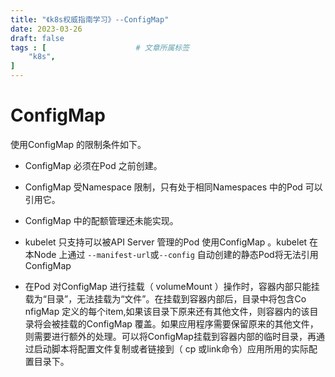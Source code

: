 ```yaml
---
title: "《k8s权威指南学习》--ConfigMap"
date: 2023-03-26
draft: false
tags : [                    # 文章所属标签
    "k8s",
]
---
```



# ConfigMap


使用ConfigMap 的限制条件如下。

- ConfigMap 必须在Pod 之前创建。
- ConfigMap 受Namespace 限制，只有处于相同Namespaces 中的Pod 可以引用它。
- ConfigMap 中的配额管理还未能实现。
- kubelet 只支持可以被API Server 管理的Pod 使用ConfigMap 。kubelet 在本Node 上通过 `--manifest-url`或`--config` 自动创建的静态Pod将无法引用ConfigMap

- 在Pod 对ConfigMap 进行挂载（ volumeMount ）操作时，容器内部只能挂载为“目录”，无法挂载为“文件”。在挂载到容器内部后，目录中将包含Co nfigMap 定义的每个item,如果该目录下原来还有其他文件，则容器内的该目录将会被挂载的ConfigMap 覆盖。如果应用程序需要保留原来的其他文件，则需要进行额外的处理。可以将ConfigMap挂载到容器内部的临时目录，再通过启动脚本将配置文件复制或者链接到（ cp 或link命令）应用所用的实际配置目录下。